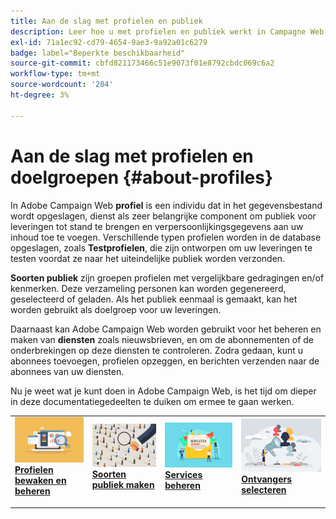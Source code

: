 ```yaml
---
title: Aan de slag met profielen en publiek
description: Leer hoe u met profielen en publiek werkt in Campagne Web
exl-id: 71a1ec92-cd79-4654-9ae3-9a92a01c6279
badge: label="Beperkte beschikbaarheid"
source-git-commit: cbfd821173466c51e9073f01e8792cbdc069c6a2
workflow-type: tm+mt
source-wordcount: '204'
ht-degree: 3%

---
```


# Aan de slag met profielen en doelgroepen {#about-profiles}

In Adobe Campaign Web **profiel** is een individu dat in het gegevensbestand wordt opgeslagen, dienst als zeer belangrijke component om publiek voor leveringen tot stand te brengen en verpersoonlijkingsgegevens aan uw inhoud toe te voegen. Verschillende typen profielen worden in de database opgeslagen, zoals **Testprofielen**, die zijn ontworpen om uw leveringen te testen voordat ze naar het uiteindelijke publiek worden verzonden.

**Soorten publiek** zijn groepen profielen met vergelijkbare gedragingen en/of kenmerken. Deze verzameling personen kan worden gegenereerd, geselecteerd of geladen.  Als het publiek eenmaal is gemaakt, kan het worden gebruikt als doelgroep voor uw leveringen.

Daarnaast kan Adobe Campaign Web worden gebruikt voor het beheren en maken van **diensten** zoals nieuwsbrieven, en om de abonnementen of de onderbrekingen op deze diensten te controleren. Zodra gedaan, kunt u abonnees toevoegen, profielen opzeggen, en berichten verzenden naar de abonnees van uw diensten.

Nu je weet wat je kunt doen in Adobe Campaign Web, is het tijd om dieper in deze documentatiegedeelten te duiken om ermee te gaan werken.

<table style="table-layout:fixed"><tr style="border: 0;">
<td>
<a href="about-recipients.md">
<img src="../assets/do-not-localize/profiles-audiences-profile.png">
</a>
<div>
<a href="about-recipients.md"><strong>Profielen bewaken en beheren</strong></a>
</div>
<p>
</td>
<td>
<a href="create-audience.md">
<img alt="Lood" src="../assets/do-not-localize/profiles-audiences-audience.png">
</a>
<div><a href="create-audience.md"><strong>Soorten publiek maken</strong>
</div>
<p>
</td>
<td>
<a href="manage-services.md">
<img alt="Onfrequent" src="../assets/do-not-localize/profiles-audiences-service.png">
</a>
<div>
<a href="manage-services.md"><strong>Services beheren</strong></a>
</div>
<p></td>
<td>
<a href="add-audience.md">
<img alt="Onfrequent" src="../assets/do-not-localize/profiles-audiences-deliveries.png">
</a>
<div>
<a href="add-audience.md"><strong>Ontvangers selecteren</strong></a>
</div>
<p></td>
</tr></table>
